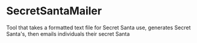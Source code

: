 # SecretSantaMailer
Tool that takes a formatted text file for Secret Santa use, generates Secret Santa's, then emails individuals their secret Santa

